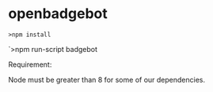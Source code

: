# openbadgebot

`>npm install`

`>npm run-script badgebot

Requirement:

Node must be greater than 8 for some of our dependencies.
